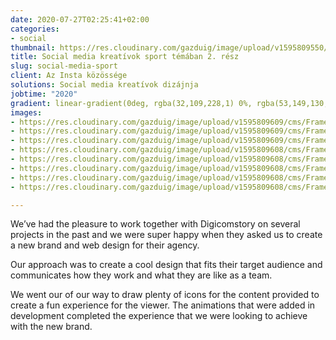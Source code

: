 ```yaml
---
date: 2020-07-27T02:25:41+02:00
categories:
- social
thumbnail: https://res.cloudinary.com/gazduig/image/upload/v1595809550/cms/Frame_71_mh2qou.webp
title: Social media kreatívok sport témában 2. rész
slug: social-media-sport
client: Az Insta közössége
solutions: Social media kreatívok dizájnja
jobtime: "2020"
gradient: linear-gradient(0deg, rgba(32,109,228,1) 0%, rgba(53,149,130,0) 45%)
images:
- https://res.cloudinary.com/gazduig/image/upload/v1595809609/cms/Frame_78_uoihju.webp
- https://res.cloudinary.com/gazduig/image/upload/v1595809609/cms/Frame_77_wcgetg.webp
- https://res.cloudinary.com/gazduig/image/upload/v1595809609/cms/Frame_76_mnh4ru.webp
- https://res.cloudinary.com/gazduig/image/upload/v1595809608/cms/Frame_75_vyl2zf.webp
- https://res.cloudinary.com/gazduig/image/upload/v1595809608/cms/Frame_74_ee74jg.webp
- https://res.cloudinary.com/gazduig/image/upload/v1595809608/cms/Frame_73_yboojz.webp
- https://res.cloudinary.com/gazduig/image/upload/v1595809608/cms/Frame_72_hfzuwt.webp
- https://res.cloudinary.com/gazduig/image/upload/v1595809608/cms/Frame_71_fk8gzw.webp

---
```

We’ve had the pleasure to work together with Digicomstory on several projects in the past and we were super happy when they asked us to create a new brand and web design for their agency.

Our approach was to create a cool design that fits their target audience and communicates how they work and what they are like as a team.

We went our of our way to draw plenty of icons for the content provided to create a fun experience for the viewer. The animations that were added in development completed the experience that we were looking to achieve with the new brand.